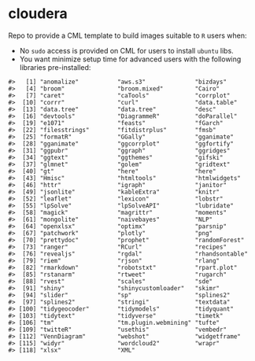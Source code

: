 
<!-- README.md is generated from README.Rmd. Please edit that file -->

# cloudera

Repo to provide a CML template to build images suitable to `R` users
when:

-   No `sudo` access is provided on CML for users to install `ubuntu`
    libs.
-   You want minimize setup time for advanced users with the following
    libraries pre-installed:

<!-- -->

    #>   [1] "anomalize"           "aws.s3"              "bizdays"            
    #>   [4] "broom"               "broom.mixed"         "Cairo"              
    #>   [7] "caret"               "caTools"             "corrplot"           
    #>  [10] "corrr"               "curl"                "data.table"         
    #>  [13] "data.tree"           "data.tree"           "desc"               
    #>  [16] "devtools"            "DiagrammeR"          "doParallel"         
    #>  [19] "e1071"               "feasts"              "fGarch"             
    #>  [22] "filesstrings"        "fitdistrplus"        "fmsb"               
    #>  [25] "formatR"             "GGally"              "gganimate"          
    #>  [28] "gganimate"           "ggcorrplot"          "ggfortify"          
    #>  [31] "ggpubr"              "ggraph"              "ggridges"           
    #>  [34] "ggtext"              "ggthemes"            "gifski"             
    #>  [37] "glmnet"              "golem"               "gridtext"           
    #>  [40] "gt"                  "here"                "here"               
    #>  [43] "Hmisc"               "htmltools"           "htmlwidgets"        
    #>  [46] "httr"                "igraph"              "janitor"            
    #>  [49] "jsonlite"            "kableExtra"          "knitr"              
    #>  [52] "leaflet"             "lexicon"             "lobstr"             
    #>  [55] "lpSolve"             "lpSolveAPI"          "lubridate"          
    #>  [58] "magick"              "magrittr"            "moments"            
    #>  [61] "mongolite"           "naivebayes"          "NLP"                
    #>  [64] "openxlsx"            "optimx"              "parsnip"            
    #>  [67] "patchwork"           "plotly"              "png"                
    #>  [70] "prettydoc"           "prophet"             "randomForest"       
    #>  [73] "ranger"              "RCurl"               "recipes"            
    #>  [76] "revealjs"            "rgdal"               "rhandsontable"      
    #>  [79] "riem"                "rjson"               "rlang"              
    #>  [82] "rmarkdown"           "robotstxt"           "rpart.plot"         
    #>  [85] "rstanarm"            "rtweet"              "rugarch"            
    #>  [88] "rvest"               "scales"              "sde"                
    #>  [91] "shiny"               "shinycustomloader"   "skimr"              
    #>  [94] "slider"              "sp"                  "splines2"           
    #>  [97] "splines2"            "stringi"             "textdata"           
    #> [100] "tidygeocoder"        "tidymodels"          "tidyquant"          
    #> [103] "tidytext"            "tidyverse"           "timetk"             
    #> [106] "tm"                  "tm.plugin.webmining" "tufte"              
    #> [109] "twitteR"             "usethis"             "vembedr"            
    #> [112] "VennDiagram"         "webshot"             "widgetframe"        
    #> [115] "widyr"               "wordcloud2"          "wrapr"              
    #> [118] "xlsx"                "XML"
